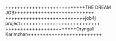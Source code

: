 +++++++++++++++++++++++++++THE DREAM JOB+++++++++++++++++++++++++++
+++++++++++++++++++++++++++job4j project+++++++++++++++++++++++++++
++++++++++++++++++++++++Oryngali Karimzhan+++++++++++++++++++++++++